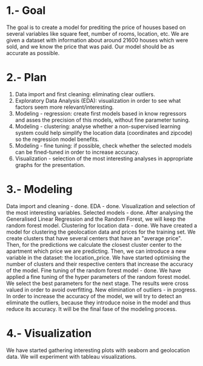 # 1.- Goal

The goal is to create a model for prediting the price of houses based on several variables like square feet, number of rooms, location, etc. We are given a dataset with information about around 21600 houses which were sold, and we know the price that was paid. Our model should be as accurate as possible.

# 2.- Plan

1. Data import and first cleaning: eliminating clear outliers.
2. Exploratory Data Analysis (EDA): visualization in order to see what factors seem more relevant/interesting.
3. Modeling - regression: create first models based in know regressors and asses the precision of this models, without fine parameter tuning.
4. Modeling - clustering: analyse whether a non-supervised learning system could help simplify the location data (coordinates and zipcode) so the regression model benefits.
5. Modeling - fine tuning: if possible, check whether the selected models can be fined-tuned in order to increase accuracy.
6. Visualization - selection of the most interesting analyses in appropriate graphs for the presentation.

# 3.- Modeling

Data import and cleaning - done.
EDA - done. Visualization and selection of the most interesting variables.
Selected models - done. After analysing the Generalised Linear Regression and the Random Forest, we will keep the random forest model.
Clustering for location data - done. We have created a model for clustering the geolocation data and prices for the training set. We create clusters that have several centers that have an "average price". Then, for the predictions we calculate the closest cluster center to the apartment which price we are predicting. Then, we can introduce a new variable in the dataset: the location_price. We have started optimising the number of clusters and their respective centers that increase the accuracy of the model.
Fine tuning of the random forest model - done. We have applied a fine tuning of the hyper parameters of the random forest model. We select the best parameters for the next stage. The results were cross valued in order to avoid overfitting.
New elimination of outliers - in progress. In order to increase the accuracy of the model, we will try to detect an eliminate the outliers, because they introduce noise in the model and thus reduce its accuracy. It will be the final fase of the modeling process.

# 4.- Visualization

We have started gathering interesting plots with seaborn and geolocation data. We will experiment with tableau visualizations.